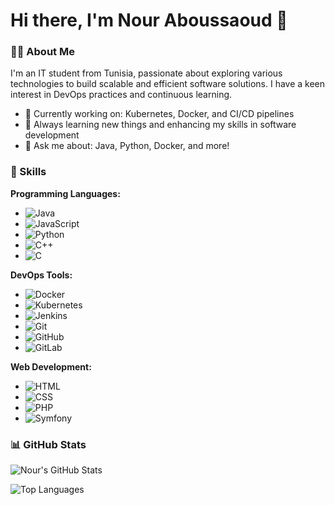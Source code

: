 # Hi there, I'm Nour Aboussaoud 👋

### 👨‍💻 About Me
I'm an IT student from Tunisia, passionate about exploring various technologies to build scalable and efficient software solutions. I have a keen interest in DevOps practices and continuous learning.

- 🔭 Currently working on: Kubernetes, Docker, and CI/CD pipelines
- 🌱 Always learning new things and enhancing my skills in software development
- 💬 Ask me about: Java, Python, Docker, and more!

### 🚀 Skills

**Programming Languages:**

- ![Java](https://img.shields.io/badge/Java-ED8B00?style=for-the-badge&logo=java&logoColor=white)
- ![JavaScript](https://img.shields.io/badge/JavaScript-F7DF1E?style=for-the-badge&logo=javascript&logoColor=black)
- ![Python](https://img.shields.io/badge/Python-3776AB?style=for-the-badge&logo=python&logoColor=white)
- ![C++](https://img.shields.io/badge/C++-00599C?style=for-the-badge&logo=c%2B%2B&logoColor=white)
- ![C](https://img.shields.io/badge/C-A8B9CC?style=for-the-badge&logo=c&logoColor=black)

**DevOps Tools:**

- ![Docker](https://img.shields.io/badge/Docker-2496ED?style=for-the-badge&logo=docker&logoColor=white)
- ![Kubernetes](https://img.shields.io/badge/Kubernetes-326CE5?style=for-the-badge&logo=kubernetes&logoColor=white)
- ![Jenkins](https://img.shields.io/badge/Jenkins-D24939?style=for-the-badge&logo=jenkins&logoColor=white)
- ![Git](https://img.shields.io/badge/Git-F05032?style=for-the-badge&logo=git&logoColor=white)
- ![GitHub](https://img.shields.io/badge/GitHub-181717?style=for-the-badge&logo=github&logoColor=white)
- ![GitLab](https://img.shields.io/badge/GitLab-FC6D26?style=for-the-badge&logo=gitlab&logoColor=white)

**Web Development:**

- ![HTML](https://img.shields.io/badge/HTML5-E34F26?style=for-the-badge&logo=html5&logoColor=white)
- ![CSS](https://img.shields.io/badge/CSS3-1572B6?style=for-the-badge&logo=css3&logoColor=white)
- ![PHP](https://img.shields.io/badge/PHP-777BB4?style=for-the-badge&logo=php&logoColor=white)
- ![Symfony](https://img.shields.io/badge/Symfony-000000?style=for-the-badge&logo=symfony&logoColor=white)

### 📊 GitHub Stats

![Nour's GitHub Stats](https://github-readme-stats.vercel.app/api?username=nouraboussaoud&show_icons=true&theme=vue)

![Top Languages](https://github-readme-stats.vercel.app/api/top-langs/?username=nouraboussaoud&layout=compact&theme=vue)
